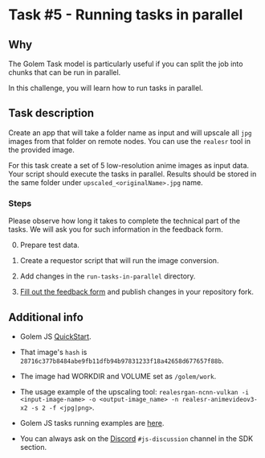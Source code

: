 # Task #5 - Running tasks in parallel

## Why

The Golem Task model is particularly useful if you can split the job into chunks that can be run in parallel. 

In this challenge, you will learn how to run tasks in parallel.

## Task description

Create an app that will take a folder name as input and will upscale all `jpg` images from that folder on remote nodes. You can use the `realesr` tool in the provided image. 

For this task create a set of 5 low-resolution anime images as input data. Your script should execute the tasks in parallel. Results should be stored in the same folder under `upscaled_<originalName>.jpg` name.

### Steps

Please observe how long it takes to complete the technical part of the tasks. We will ask you for such information in the feedback form.

0. Prepare test data.

2. Create a requestor script that will run the image conversion.

3. Add changes in the `run-tasks-in-parallel` directory.

4. [Fill out the feedback form](./FEEDBACK.md) and publish changes in your repository fork.

## Additional info

- Golem JS [QuickStart](https://docs.golem.network/creators/javascript/quickstars/quickstart).

- That image's `hash` is `28716c377b8484abe9fb11dfb94b97831233f18a42658d677657f88b`.

- The image had WORKDIR and VOLUME set as `/golem/work`.

- The usage example of the upscaling tool:
`realesrgan-ncnn-vulkan -i <input-image-name> -o <output-image_name> -n realesr-animevideov3-x2 -s 2 -f <jpg|png>`.

- Golem JS tasks running examples are [here](https://docs.golem.network/creators/javascript/examples/executing-tasks).

- You can always ask on the [Discord](https://chat.golem.network/) `#js-discussion` channel in the SDK section.

